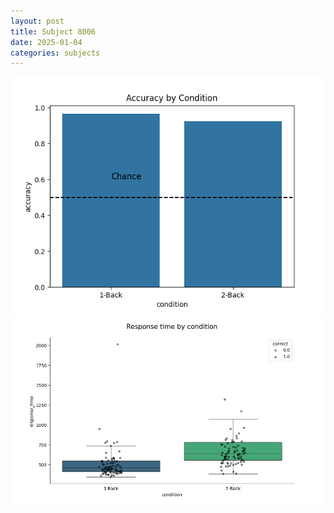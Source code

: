 ```yaml
---
layout: post
title: Subject 8006
date: 2025-01-04
categories: subjects
---
```


![](data/8006/run-10/8006_ATS_acc.png)
![](data/8006/run-10/8006_ATS_rt.png)
